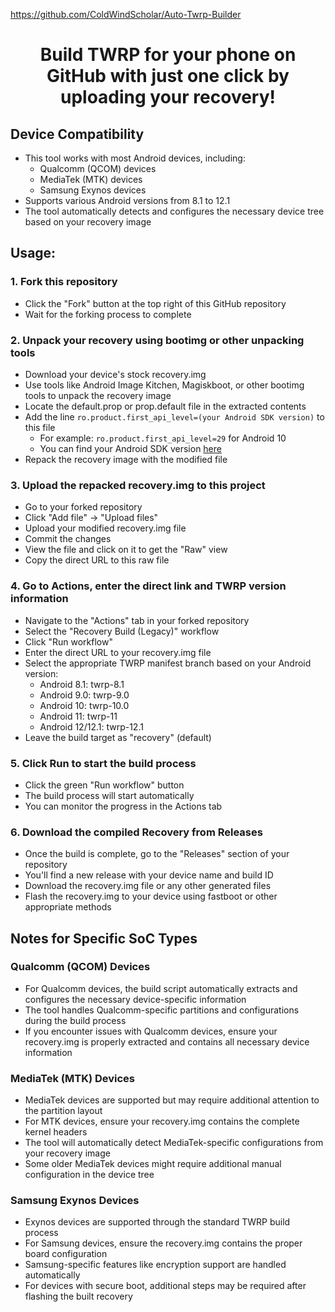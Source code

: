 https://github.com/ColdWindScholar/Auto-Twrp-Builder

# <div align="center">Build TWRP for your phone on GitHub with just one click by uploading your recovery!</div>

## Device Compatibility
- This tool works with most Android devices, including:
  - Qualcomm (QCOM) devices
  - MediaTek (MTK) devices
  - Samsung Exynos devices
- Supports various Android versions from 8.1 to 12.1
- The tool automatically detects and configures the necessary device tree based on your recovery image

## Usage:
### 1. Fork this repository
- Click the "Fork" button at the top right of this GitHub repository
- Wait for the forking process to complete

### 2. Unpack your recovery using bootimg or other unpacking tools
- Download your device's stock recovery.img
- Use tools like Android Image Kitchen, Magiskboot, or other bootimg tools to unpack the recovery image
- Locate the default.prop or prop.default file in the extracted contents
- Add the line `ro.product.first_api_level=(your Android SDK version)` to this file
  - For example: `ro.product.first_api_level=29` for Android 10
  - You can find your Android SDK version [here](https://developer.android.com/tools/releases/platforms)
- Repack the recovery image with the modified file

### 3. Upload the repacked recovery.img to this project
- Go to your forked repository
- Click "Add file" → "Upload files"
- Upload your modified recovery.img file
- Commit the changes
- View the file and click on it to get the "Raw" view
- Copy the direct URL to this raw file

### 4. Go to Actions, enter the direct link and TWRP version information
- Navigate to the "Actions" tab in your forked repository
- Select the "Recovery Build (Legacy)" workflow
- Click "Run workflow"
- Enter the direct URL to your recovery.img file
- Select the appropriate TWRP manifest branch based on your Android version:
  - Android 8.1: twrp-8.1
  - Android 9.0: twrp-9.0
  - Android 10: twrp-10.0
  - Android 11: twrp-11
  - Android 12/12.1: twrp-12.1
- Leave the build target as "recovery" (default)

### 5. Click Run to start the build process
- Click the green "Run workflow" button
- The build process will start automatically
- You can monitor the progress in the Actions tab

### 6. Download the compiled Recovery from Releases
- Once the build is complete, go to the "Releases" section of your repository
- You'll find a new release with your device name and build ID
- Download the recovery.img file or any other generated files
- Flash the recovery.img to your device using fastboot or other appropriate methods

## Notes for Specific SoC Types

### Qualcomm (QCOM) Devices
- For Qualcomm devices, the build script automatically extracts and configures the necessary device-specific information
- The tool handles Qualcomm-specific partitions and configurations during the build process
- If you encounter issues with Qualcomm devices, ensure your recovery.img is properly extracted and contains all necessary device information

### MediaTek (MTK) Devices
- MediaTek devices are supported but may require additional attention to the partition layout
- For MTK devices, ensure your recovery.img contains the complete kernel headers
- The tool will automatically detect MediaTek-specific configurations from your recovery image
- Some older MediaTek devices might require additional manual configuration in the device tree

### Samsung Exynos Devices
- Exynos devices are supported through the standard TWRP build process
- For Samsung devices, ensure the recovery.img contains the proper board configuration
- Samsung-specific features like encryption support are handled automatically
- For devices with secure boot, additional steps may be required after flashing the built recovery 